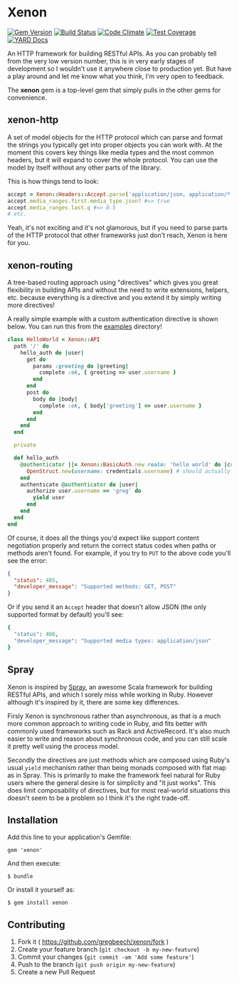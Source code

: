 # Xenon

[![Gem Version][fury-badge]][fury] [![Build Status][travis-badge]][travis] [![Code Climate][cc-badge]][cc] [![Test Coverage][ccc-badge]][ccc] [![YARD Docs][docs-badge]][docs]

An HTTP framework for building RESTful APIs. As you can probably tell from the very low version number, this is in very early stages of development so I wouldn't use it anywhere close to production yet. But have a play around and let me know what you think, I'm very open to feedback.

The **xenon** gem is a top-level gem that simply pulls in the other gems for convenience.

## xenon-http

A set of model objects for the HTTP protocol which can parse and format the strings you typically get into proper objects you can work with. At the moment this covers key things like media types and the most common headers, but it will expand to cover the whole protocol. You can use the model by itself without any other parts of the library.

This is how things tend to look:

```ruby
accept = Xenon::Headers::Accept.parse('application/json, application/*; q=0.5')
accept.media_ranges.first.media_type.json? #=> true
accept.media_ranges.last.q #=> 0.5
# etc.
```

Yeah, it's not exciting and it's not glamorous, but if you need to parse parts of the HTTP protocol that other frameworks just don't reach, Xenon is here for you.

## xenon-routing

A tree-based routing approach using "directives" which gives you great flexibility in building APIs and without the need to write extensions, helpers, etc. because everything is a directive and you extend it by simply writing more directives!

A really simple example with a custom authentication directive is shown below. You can run this from the [examples](examples/hello_world) directory!

~~~ruby
class HelloWorld < Xenon::API
  path '/' do
    hello_auth do |user|
      get do
        params :greeting do |greeting|
          complete :ok, { greeting => user.username }
        end
      end
      post do
        body do |body|
          complete :ok, { body['greeting'] => user.username }
        end
      end
    end
  end

  private

  def hello_auth
    @authenticator ||= Xenon::BasicAuth.new realm: 'hello world' do |credentials|
      OpenStruct.new(username: credentials.username) # should actually auth here!
    end
    authenticate @authenticator do |user|
      authorize user.username == 'greg' do
        yield user
      end
    end
  end
end

~~~

Of course, it does all the things you'd expect like support content negotiation properly and return the correct status codes when paths or methods aren't found. For example, if you try to `PUT` to the above code you'll see the error:

~~~json
{
  "status": 405,
  "developer_message": "Supported methods: GET, POST"
}
~~~

Or if you send it an `Accept` header that doesn't allow JSON (the only supported format by default) you'll see:

~~~ruby
{
  "status": 406,
  "developer_message": "Supported media types: application/json"
}
~~~

## Spray

Xenon is inspired by [Spray][spray], an awesome Scala framework for building RESTful APIs, and which I sorely miss while working in Ruby. However although it's inspired by it, there are some key differences.

Firsly Xenon is synchronous rather than asynchronous, as that is a much more common approach to writing code in Ruby, and fits better with commonly used frameworks such as Rack and ActiveRecord. It's also much easier to write and reason about synchronous code, and you can still scale it pretty well using the process model.

Secondly the directives are just methods which are composed using Ruby's usual `yield` mechanism rather than being monads composed with flat map as in Spray. This is primarily to make the framework feel natural for Ruby users where the general desire is for simplicity and "it just works". This does limit composability of directives, but for most real-world situations this doesn't seem to be a problem so I think it's the right trade-off.

## Installation

Add this line to your application's Gemfile:

    gem 'xenon'

And then execute:

    $ bundle

Or install it yourself as:

    $ gem install xenon

## Contributing

1. Fork it ( https://github.com/gregbeech/xenon/fork )
2. Create your feature branch (`git checkout -b my-new-feature`)
3. Commit your changes (`git commit -am 'Add some feature'`)
4. Push to the branch (`git push origin my-new-feature`)
5. Create a new Pull Request


[fury]: http://badge.fury.io/rb/xenon "Xenon at Rubygems"
[fury-badge]: https://badge.fury.io/rb/xenon.svg "Gem Version"
[travis]: https://travis-ci.org/gregbeech/xenon "Xenon at Travis CI"
[travis-badge]: https://travis-ci.org/gregbeech/xenon.svg "Build Status"
[cc]: https://codeclimate.com/github/gregbeech/xenon "Xenon Quality at Code Climate"
[cc-badge]: https://codeclimate.com/github/gregbeech/xenon/badges/gpa.svg "Code Quality"
[ccc]: https://codeclimate.com/github/gregbeech/xenon/coverage "Xenon Coverage at Code Climate"
[ccc-badge]: https://codeclimate.com/github/gregbeech/xenon/badges/coverage.svg "Code Coverage"
[docs]: http://www.rubydoc.info/github/gregbeech/xenon "YARD Docs"
[docs-badge]: http://img.shields.io/badge/yard-docs-blue.svg "YARD Docs"
[spray]: http://spray.io/ "spray"

